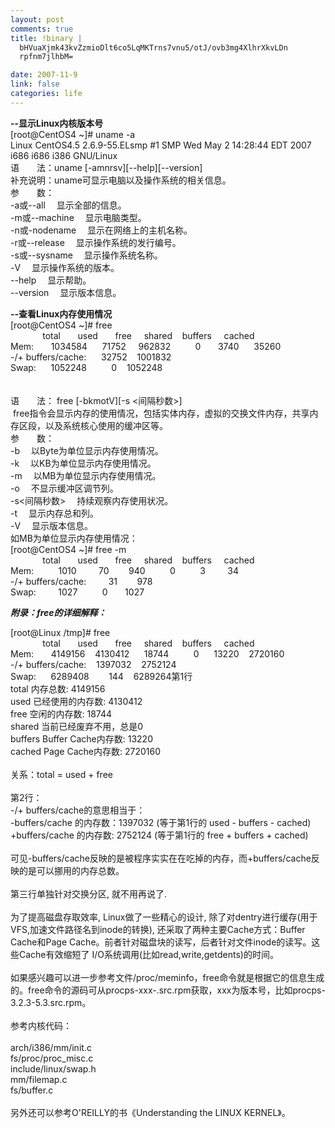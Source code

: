 ```yaml
--- 
layout: post
comments: true
title: !binary |
  bHVuaXjmk43kvZzmioDlt6co5LqMKTrns7vnu5/otJ/ovb3mg4XlhrXkvLDn
  rpfnm7jlhbM=

date: 2007-11-9
link: false
categories: life
---
```

<p><strong>--显示Linux内核版本号</strong><br />
[root@CentOS4 ~]# uname -a<br />
Linux CentOS4.5 2.6.9-55.ELsmp #1 SMP Wed May 2 14:28:44 EDT 2007 i686 i686 i386 GNU/Linux<br />
语　　法：uname [-amnrsv][--help][--version]<br />
补充说明：uname可显示电脑以及操作系统的相关信息。<br />
参　　数：<br />
-a或--all 　显示全部的信息。<br />
-m或--machine 　显示电脑类型。<br />
-n或-nodename 　显示在网络上的主机名称。<br />
-r或--release 　显示操作系统的发行编号。<br />
-s或--sysname 　显示操作系统名称。<br />
-V 　显示操作系统的版本。<br />
--help 　显示帮助。<br />
--version 　显示版本信息。</p>
<p><strong>--查看Linux内存使用情况</strong><br />
[root@CentOS4 ~]# free<br />
&nbsp;&nbsp;&nbsp;&nbsp;&nbsp;&nbsp;&nbsp;&nbsp;&nbsp;&nbsp;&nbsp;&nbsp; total&nbsp;&nbsp;&nbsp;&nbsp;&nbsp;&nbsp; used&nbsp;&nbsp;&nbsp;&nbsp;&nbsp;&nbsp; free&nbsp;&nbsp;&nbsp;&nbsp; shared&nbsp;&nbsp;&nbsp; buffers&nbsp;&nbsp;&nbsp;&nbsp; cached<br />
Mem:&nbsp;&nbsp;&nbsp;&nbsp;&nbsp;&nbsp; 1034584&nbsp;&nbsp;&nbsp;&nbsp;&nbsp; 71752&nbsp;&nbsp;&nbsp;&nbsp; 962832&nbsp;&nbsp;&nbsp;&nbsp;&nbsp;&nbsp;&nbsp;&nbsp;&nbsp; 0&nbsp;&nbsp;&nbsp;&nbsp;&nbsp;&nbsp; 3740&nbsp;&nbsp;&nbsp;&nbsp;&nbsp; 35260<br />
-/+ buffers/cache:&nbsp;&nbsp;&nbsp;&nbsp;&nbsp; 32752&nbsp;&nbsp;&nbsp; 1001832<br />
Swap:&nbsp;&nbsp;&nbsp;&nbsp;&nbsp; 1052248&nbsp;&nbsp;&nbsp;&nbsp;&nbsp;&nbsp;&nbsp;&nbsp;&nbsp; 0&nbsp;&nbsp;&nbsp; 1052248<br />
<br />
<br />
语　　法： free [-bkmotV][-s &lt;间隔秒数&gt;]<br />
&nbsp;free指令会显示内存的使用情况，包括实体内存，虚拟的交换文件内存，共享内存区段，以及系统核心使用的缓冲区等。<br />
参　　数：<br />
-b 　以Byte为单位显示内存使用情况。<br />
-k 　以KB为单位显示内存使用情况。<br />
-m 　以MB为单位显示内存使用情况。<br />
-o 　不显示缓冲区调节列。<br />
-s&lt;间隔秒数&gt; 　持续观察内存使用状况。<br />
-t 　显示内存总和列。<br />
-V 　显示版本信息。<br />
如MB为单位显示内存使用情况：<br />
[root@CentOS4 ~]# free -m<br />
&nbsp;&nbsp;&nbsp;&nbsp;&nbsp;&nbsp;&nbsp;&nbsp;&nbsp;&nbsp;&nbsp;&nbsp; total&nbsp;&nbsp;&nbsp;&nbsp;&nbsp;&nbsp; used&nbsp;&nbsp;&nbsp;&nbsp;&nbsp;&nbsp; free&nbsp;&nbsp;&nbsp;&nbsp; shared&nbsp;&nbsp;&nbsp; buffers&nbsp;&nbsp;&nbsp;&nbsp; cached<br />
Mem:&nbsp;&nbsp;&nbsp;&nbsp;&nbsp;&nbsp;&nbsp;&nbsp;&nbsp; 1010&nbsp;&nbsp;&nbsp;&nbsp;&nbsp;&nbsp;&nbsp;&nbsp; 70&nbsp;&nbsp;&nbsp;&nbsp;&nbsp;&nbsp;&nbsp; 940&nbsp;&nbsp;&nbsp;&nbsp;&nbsp;&nbsp;&nbsp;&nbsp;&nbsp; 0&nbsp;&nbsp;&nbsp;&nbsp;&nbsp;&nbsp;&nbsp;&nbsp;&nbsp; 3&nbsp;&nbsp;&nbsp;&nbsp;&nbsp;&nbsp;&nbsp;&nbsp; 34<br />
-/+ buffers/cache:&nbsp;&nbsp;&nbsp;&nbsp;&nbsp;&nbsp;&nbsp;&nbsp; 31&nbsp;&nbsp;&nbsp;&nbsp;&nbsp;&nbsp;&nbsp; 978<br />
Swap:&nbsp;&nbsp;&nbsp;&nbsp;&nbsp;&nbsp;&nbsp;&nbsp; 1027&nbsp;&nbsp;&nbsp;&nbsp;&nbsp;&nbsp;&nbsp;&nbsp;&nbsp; 0&nbsp;&nbsp;&nbsp;&nbsp;&nbsp;&nbsp; 1027</p>
<p><em><strong>附录：free的详细解释：</strong></em></p>
<p>[root@Linux /tmp]# free<br />
&nbsp; &nbsp;&nbsp; &nbsp;&nbsp; &nbsp;&nbsp; &nbsp; total&nbsp; &nbsp;&nbsp; &nbsp; used&nbsp; &nbsp;&nbsp; &nbsp; free&nbsp; &nbsp;&nbsp;&nbsp;shared&nbsp; &nbsp; buffers&nbsp; &nbsp;&nbsp;&nbsp;cached<br />
Mem:&nbsp; &nbsp;&nbsp; &nbsp; 4149156&nbsp; &nbsp; 4130412&nbsp; &nbsp;&nbsp; &nbsp;18744&nbsp; &nbsp;&nbsp; &nbsp;&nbsp; &nbsp; 0&nbsp; &nbsp;&nbsp; &nbsp;13220&nbsp; &nbsp; 2720160<br />
-/+ buffers/cache:&nbsp; &nbsp; 1397032&nbsp; &nbsp; 2752124<br />
Swap:&nbsp; &nbsp;&nbsp; &nbsp;6289408&nbsp; &nbsp;&nbsp; &nbsp;&nbsp;&nbsp;144&nbsp; &nbsp; 6289264第1行<br />
total 内存总数: 4149156<br />
used 已经使用的内存数: 4130412<br />
free 空闲的内存数: 18744<br />
shared 当前已经废弃不用，总是0<br />
buffers Buffer Cache内存数: 13220<br />
cached Page Cache内存数: 2720160<br />
<br />
关系：total = used + free<br />
<br />
第2行：<br />
-/+ buffers/cache的意思相当于：<br />
-buffers/cache 的内存数：1397032 (等于第1行的 used - buffers - cached)<br />
+buffers/cache 的内存数: 2752124 (等于第1行的 free + buffers + cached)<br />
<br />
可见-buffers/cache反映的是被程序实实在在吃掉的内存，而+buffers/cache反映的是可以挪用的内存总数。<br />
<br />
第三行单独针对交换分区, 就不用再说了.<br />
<br />
为了提高磁盘存取效率, Linux做了一些精心的设计, 除了对dentry进行缓存(用于VFS,加速文件路径名到inode的转换), 还采取了两种主要Cache方式：Buffer Cache和Page Cache。前者针对磁盘块的读写，后者针对文件inode的读写。这些Cache有效缩短了 I/O系统调用(比如read,write,getdents)的时间。<br />
<br />
如果感兴趣可以进一步参考文件/proc/meminfo，free命令就是根据它的信息生成的。free命令的源码可从procps-xxx-.src.rpm获取，xxx为版本号，比如procps-3.2.3-5.3.src.rpm。<br />
<br />
参考内核代码：<br />
<br />
arch/i386/mm/init.c<br />
fs/proc/proc_misc.c<br />
include/linux/swap.h<br />
mm/filemap.c<br />
fs/buffer.c<br />
<br />
另外还可以参考O'REILLY的书《Understanding the LINUX KERNEL》。</p>
